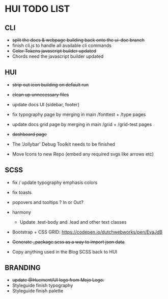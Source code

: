 # HUI TODO LIST

## CLI

+ ~~split the docs & webpage building back onto the ui-doc branch~~
+ finish cli.js to handle all available cli commands
+ ~~Color Tokens javascript builder updated~~
+ Chords need the javascript builder updated

## HUI

+ ~~strip out icon building on default run~~
+ ~~clean up unnecessary files~~
+ update docs UI (sidebar, footer)
+ fix typography page by merging in main /fonttest + /type pages
+ update docs grid page by merging in main /grid + /grid-test pages

+ ~~dashboard page~~

+ The 'Jollybar' Debug Toolkit needs to be finished

+ Move Icons to new Repo (embed any required svgs like arrows etc)

## SCSS

+ fix / update typography emphasis colors
+ fix toasts
+ popovers and tooltips ? In or Out?

+ harmony
  + Update .text-body and .lead and other text classes

+ Bootstrap + CSS GRID: <https://codepen.io/dutchwebworks/pen/EvaJdB>
+ ~~Generate _package.scss as a way to import json data~~

+ Copy anything used in the Blog SCSS back to HUI

## BRANDING

+ ~~update @Huement/UI logo from Mojo Logo.~~
+ Styleguide finish typography
+ Styleguide finish palette
